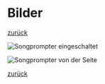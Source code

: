 # Bilder

[zurück](/)

![Songprompter eingeschaltet](image-1.jpg)

![Songprompter von der Seite](image-2.jpg)

[zurück](/)
